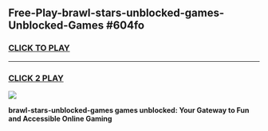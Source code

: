 
## Free-Play-brawl-stars-unblocked-games-Unblocked-Games #604fo
<h3>
<a href="https://news.freeplayer.one?title=brawl-stars-unblocked-games&ref=8M">CLICK TO PLAY</a></h3>
<hr>

<h3>
<a href="https://news.freeplayer.one?title=brawl-stars-unblocked-games&ref=8M">CLICK 2 PLAY</a>
  
</h3>

<a href="https://news.freeplayer.one?title=brawl-stars-unblocked-games&ref=8M"><img src="https://clearcache.store/games.png"></a>


**brawl-stars-unblocked-games games unblocked: Your Gateway to Fun and Accessible Online Gaming**
